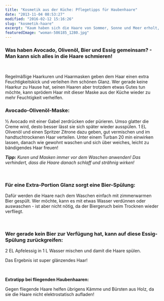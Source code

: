 ```yaml
---
title: "Kosmetik aus der Küche: Pflegetipps für Haubenhaare"
date: "2013-11-04 08:53:27"
modified: "2016-02-12 15:16:26"
slug: "kosmetik-haare"
excerpt: "Kaum haben sich die Haare von Sommer, Sonne und Meer erholt, kommt auch schon die nächste Durststrecke auf sie zu. Heizungsluft trocknet die Haare aus und das Tragen von Hauben strapaziert sie. Mit diesen Pflegetipps lässt sich auch kalte Jahreszeit gut überstehen!"
featuredImage: "woman-586185_1280.jpg"
---
```


### Was haben Avocado, Olivenöl, Bier und Essig gemeinsam? - Man kann sich alles in die Haare schmieren!

 

Regelmäßige Haarkuren und Haarmasken geben dem Haar einen extra Feuchtigkeitskick und verleihen ihm schönen Glanz. Wer gerade keine Haarkur zu Hause hat, seinen Haaren aber trotzdem etwas Gutes tun möchte, kann sprödem Haar mit dieser Maske aus der Küche wieder zu mehr Feuchtigkeit verhelfen.

### **Avocado-Olivenöl-Maske**:

½ Avocado mit einer Gabel zerdrücken oder pürieren. Umso glatter die Creme wird, desto besser lässt sie sich später wieder ausspülen. 1 EL Olivenöl und einen Spritzer Zitrone dazu geben, gut vermischen und im handtuchtrockenen Haar verteilen. Unter einem Turban 20 min einwirken lassen, danach wie gewohnt waschen und sich über weiches, leicht zu bändigendes Haar freuen!

_**Tipp:** Kuren und Masken immer vor dem Waschen anwenden! Das verhindert, dass die Haare danach schlaff und strähnig wirken!_

 

### Für eine Extra-Portion Glanz sorgt eine **Bier-Spülung**:

Dafür werden die Haare nach dem Waschen einfach mit zimmerwarmen Bier gespült. Wer möchte, kann es mit etwas Wasser verdünnen oder auswaschen - ist aber nicht nötig, da der Biergeruch beim Trocknen wieder verfliegt.

 

### Wer gerade kein Bier zur Verfügung hat, kann auf diese **Essig-Spülung** zurückgreifen:

2 EL Apfelessig in 1 L Wasser mischen und damit die Haare spülen.

Das Ergebnis ist super glänzendes Haar!

 

**Extratipp bei fliegenden Haubenhaaren:**

Gegen fliegende Haare helfen übrigens Kämme und Bürsten aus Holz, da sie die Haare nicht elektrostatisch aufladen!